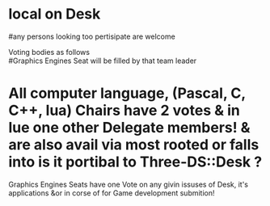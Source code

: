 # local on Desk
#any persons looking too pertisipate are welcome 

Voting bodies as follows  
#Graphics Engines Seat will be filled by that team leader  
# All computer language, (Pascal, C, C++, lua) Chairs have 2 votes & in lue one other Delegate members! & are also avail via most rooted or falls into is it portibal to Three-DS::Desk ? 

Graphics Engines Seats have one Vote on any givin issuses of 
Desk, it's applications &or in corse of for Game development submition!


